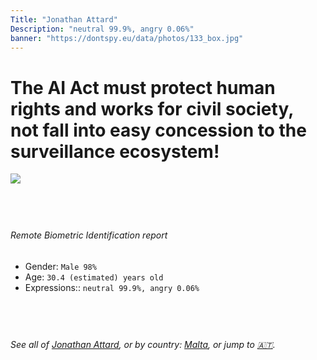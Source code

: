 ```yaml
---
Title: "Jonathan Attard"
Description: "neutral 99.9%, angry 0.06%"
banner: "https://dontspy.eu/data/photos/133_box.jpg"
---
```


# The AI Act must protect human rights and works for civil society, not fall into easy concession to the surveillance ecosystem!

<link rel="stylesheet" type="text/css" href="/css/blog.css" />

<div class="is-fake" hidden>

_This is a **fake picture**_, we collect these anyway [because the AI Act](why-deepfake) negotiation moves in a way that would create more mess in our lives! for a longer explanation, read [The Dual Threat: How Losing the Biometric Battle Fuels Deepfake Proliferation](/blog/the-dual-threat-how-losing-the-biometric-battle-fuels-deepfake-proliferation/)

</div>

<!-- <img src="https://dontspy.eu/data/photos/54_box.jpg" /> -->
<img src="https://dontspy.eu/data/photos/133_box.jpg" />

## <br>

###### Remote Biometric Identification report

* <span class="label">Gender:</span> `Male 98%`
* <span class="label">Age:</span> `30.4 (estimated) years old`
* <span class="label">Expressions::</span> `neutral 99.9%, angry 0.06%`

## <br>

###### See all of [Jonathan Attard](/policymaker#Jonathan%20Attard), or by country: [Malta](/country#Malta), or jump to [🇦🇹](/x/91).

## <br>